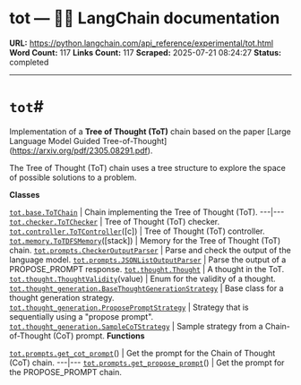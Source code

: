 # tot — 🦜🔗 LangChain  documentation

**URL:** https://python.langchain.com/api_reference/experimental/tot.html
**Word Count:** 117
**Links Count:** 117
**Scraped:** 2025-07-21 08:24:27
**Status:** completed

---

# `tot`\#

Implementation of a **Tree of Thought \(ToT\)** chain based on the paper \[Large Language Model Guided Tree-of-Thought\]\(<https://arxiv.org/pdf/2305.08291.pdf>\).

The Tree of Thought \(ToT\) chain uses a tree structure to explore the space of possible solutions to a problem.

**Classes**

[`tot.base.ToTChain`](https://python.langchain.com/api_reference/experimental/tot/langchain_experimental.tot.base.ToTChain.html#langchain_experimental.tot.base.ToTChain "langchain_experimental.tot.base.ToTChain") | Chain implementing the Tree of Thought \(ToT\).   ---|---   [`tot.checker.ToTChecker`](https://python.langchain.com/api_reference/experimental/tot/langchain_experimental.tot.checker.ToTChecker.html#langchain_experimental.tot.checker.ToTChecker "langchain_experimental.tot.checker.ToTChecker") | Tree of Thought \(ToT\) checker.   [`tot.controller.ToTController`](https://python.langchain.com/api_reference/experimental/tot/langchain_experimental.tot.controller.ToTController.html#langchain_experimental.tot.controller.ToTController "langchain_experimental.tot.controller.ToTController")\(\[c\]\) | Tree of Thought \(ToT\) controller.   [`tot.memory.ToTDFSMemory`](https://python.langchain.com/api_reference/experimental/tot/langchain_experimental.tot.memory.ToTDFSMemory.html#langchain_experimental.tot.memory.ToTDFSMemory "langchain_experimental.tot.memory.ToTDFSMemory")\(\[stack\]\) | Memory for the Tree of Thought \(ToT\) chain.   [`tot.prompts.CheckerOutputParser`](https://python.langchain.com/api_reference/experimental/tot/langchain_experimental.tot.prompts.CheckerOutputParser.html#langchain_experimental.tot.prompts.CheckerOutputParser "langchain_experimental.tot.prompts.CheckerOutputParser") | Parse and check the output of the language model.   [`tot.prompts.JSONListOutputParser`](https://python.langchain.com/api_reference/experimental/tot/langchain_experimental.tot.prompts.JSONListOutputParser.html#langchain_experimental.tot.prompts.JSONListOutputParser "langchain_experimental.tot.prompts.JSONListOutputParser") | Parse the output of a PROPOSE\_PROMPT response.   [`tot.thought.Thought`](https://python.langchain.com/api_reference/experimental/tot/langchain_experimental.tot.thought.Thought.html#langchain_experimental.tot.thought.Thought "langchain_experimental.tot.thought.Thought") | A thought in the ToT.   [`tot.thought.ThoughtValidity`](https://python.langchain.com/api_reference/experimental/tot/langchain_experimental.tot.thought.ThoughtValidity.html#langchain_experimental.tot.thought.ThoughtValidity "langchain_experimental.tot.thought.ThoughtValidity")\(value\) | Enum for the validity of a thought.   [`tot.thought_generation.BaseThoughtGenerationStrategy`](https://python.langchain.com/api_reference/experimental/tot/langchain_experimental.tot.thought_generation.BaseThoughtGenerationStrategy.html#langchain_experimental.tot.thought_generation.BaseThoughtGenerationStrategy "langchain_experimental.tot.thought_generation.BaseThoughtGenerationStrategy") | Base class for a thought generation strategy.   [`tot.thought_generation.ProposePromptStrategy`](https://python.langchain.com/api_reference/experimental/tot/langchain_experimental.tot.thought_generation.ProposePromptStrategy.html#langchain_experimental.tot.thought_generation.ProposePromptStrategy "langchain_experimental.tot.thought_generation.ProposePromptStrategy") | Strategy that is sequentially using a "propose prompt".   [`tot.thought_generation.SampleCoTStrategy`](https://python.langchain.com/api_reference/experimental/tot/langchain_experimental.tot.thought_generation.SampleCoTStrategy.html#langchain_experimental.tot.thought_generation.SampleCoTStrategy "langchain_experimental.tot.thought_generation.SampleCoTStrategy") | Sample strategy from a Chain-of-Thought \(CoT\) prompt.      **Functions**

[`tot.prompts.get_cot_prompt`](https://python.langchain.com/api_reference/experimental/tot/langchain_experimental.tot.prompts.get_cot_prompt.html#langchain_experimental.tot.prompts.get_cot_prompt "langchain_experimental.tot.prompts.get_cot_prompt")\(\) | Get the prompt for the Chain of Thought \(CoT\) chain.   ---|---   [`tot.prompts.get_propose_prompt`](https://python.langchain.com/api_reference/experimental/tot/langchain_experimental.tot.prompts.get_propose_prompt.html#langchain_experimental.tot.prompts.get_propose_prompt "langchain_experimental.tot.prompts.get_propose_prompt")\(\) | Get the prompt for the PROPOSE\_PROMPT chain.